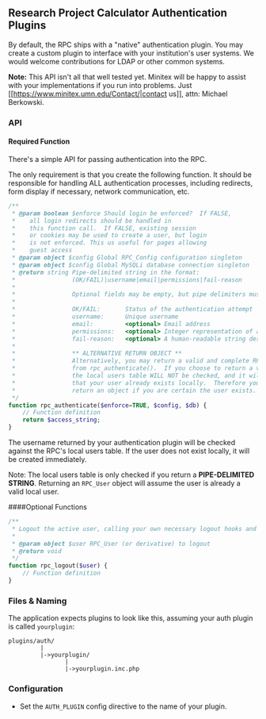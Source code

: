 ## Research Project Calculator Authentication Plugins
By default, the RPC ships with a "native" authentication plugin. You may create a custom plugin to interface with your institution's user systems.  We would welcome contributions for LDAP or other common systems.

**Note:** This API isn't all that well tested yet.  Minitex will be happy to assist with your implementations if you run into problems. Just [[https://www.minitex.umn.edu/Contact/|contact us]], attn: Michael Berkowski.

### API
#### Required Function
There's a simple API for passing authentication into the RPC.

The only requirement is that you create the following function.
It should be responsible for handling ALL authentication processes,
including redirects, form display if necessary, network communication, etc.

```php
/**
 * @param boolean $enforce Should login be enforced?  If FALSE,
 *    all login redirects should be handled in
 *    this function call.  If FALSE, existing session
 *    or cookies may be used to create a user, but login
 *    is not enforced. This us useful for pages allowing
 *    guest access
 * @param object $config Global RPC_Config configuration singleton
 * @param object $config Global MySQLi database connection singleton
 * @return string Pipe-delimited string in the format:
 *                (OK/FAIL)|username|email|permissions|fail-reason
 *
 *                Optional fields may be empty, but pipe delimiters must not be omitted
 *
 *                OK/FAIL:       Status of the authentication attempt
 *                username:      Unique username
 *                email:         <optional> Email address
 *                permissions:   <optional> Integer representation of authlevel bits defined in RPC_User
 *                fail-reason:   <optional> A human-readable string describing reason for auth failure
 *
 *                ** ALTERNATIVE RETURN OBJECT **
 *                Alternatively, you may return a valid and complete RPC_User object
 *                from rpc_authenticate().  If you choose to return a valid RPC_User,
 *                the local users table WILL NOT be checked, and it will be assumed
 *                that your user already exists locally.  Therefore you should only
 *                return an object if you are certain the user exists.
 */
function rpc_authenticate($enforce=TRUE, $config, $db) {
    // Function definition
    return $access_string;
}
```

The username returned by your authentication plugin will be
checked against the RPC's local users table.  If the user does
not exist locally, it will be created immediately.

Note:  The local users table is only checked if you return a
**PIPE-DELIMITED STRING**.  Returning an `RPC_User` object will assume
the user is already a valid local user.

####Optional Functions

```php
/**
 * Logout the active user, calling your own necessary logout hooks and procedures
 *
 * @param object $user RPC_User (or derivative) to logout
 * @return void
 */
function rpc_logout($user) {
    // Function definition
}
```

### Files & Naming
The application expects plugins to look like this, assuming your auth plugin is called `yourplugin`:
```
plugins/auth/
         |
         |->yourplugin/
                |
                |->yourplugin.inc.php
```

### Configuration
 - Set the `AUTH_PLUGIN` config directive to the name of your plugin.
